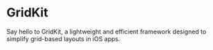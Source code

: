 # GridKit
Say hello to GridKit, a lightweight and efficient framework designed to simplify grid-based layouts in iOS apps.
